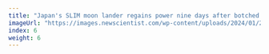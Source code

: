 ```yaml
---
title: "Japan's SLIM moon lander regains power nine days after botched landing"
imageUrl: "https://images.newscientist.com/wp-content/uploads/2024/01/29111425/SEI_189200845.jpg?width=600"
index: 6
weight: 6
---
```

